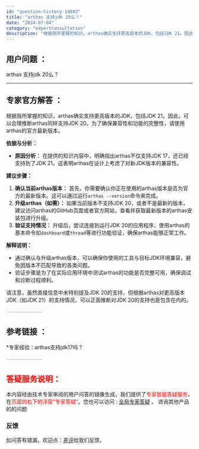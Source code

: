```yaml
---
id: "question-history-14843"
title: "arthas 支持jdk 20么？"
date: "2024-07-04"
category: "expertConsultation"
description: "根据我所掌握的知识，arthas确实支持更高版本的JDK，包括JDK 21。因此，可以合理推断arthas同样支持JDK 20。为了确保兼容性和功能的完整性，请使用arthas的官方最新版本。**依据与分析：**- **原因分析：** 在提供的知识内容中，明确指出arthas不仅支持JDK 17，还"
---
```


## 用户问题 ：

arthas 支持jdk 20么？

---

## 专家官方解答 ：

根据我所掌握的知识，arthas确实支持更高版本的JDK，包括JDK 21。因此，可以合理推断arthas同样支持JDK 20。为了确保兼容性和功能的完整性，请使用arthas的官方最新版本。

**依据与分析：**

- **原因分析：** 在提供的知识内容中，明确指出arthas不仅支持JDK 17，还已经支持到了JDK 21。这表明arthas在设计上考虑了对新JDK版本的兼容性。

**建议步骤：**

1. **确认当前arthas版本：** 首先，你需要确认你正在使用的arthas版本是否为官方的最新版本。这可以通过运行`arthas --version`命令来完成。
2. **升级arthas（如需）：** 如果当前版本不支持JDK 20，或者不是最新的版本，建议访问arthas的GitHub页面或者官方网站，查看并获取最新版本的arthas安装包进行升级。
3. **验证支持情况：** 升级后，尝试连接到运行JDK 20的应用程序，使用arthas的基本命令如`dashboard`或`thread`等进行功能验证，确保arthas能够正常工作。

**解释说明：**

- 通过确认与升级arthas版本，可以确保你使用的工具与目标JDK环境兼容，避免因版本不匹配导致的各类问题。
- 验证步骤是为了在实际应用环境中测试arthas的功能是否完整可用，确保调试和诊断过程顺利。

请注意，虽然直接信息中未特别提及JDK 20的支持，但根据arthas对更高版本JDK（如JDK 21）的支持情况，可以正面推断对JDK 20的支持也是包含在内的。

<font color="#949494">---------------</font>

## 参考链接 ：

\*专家经验：arthas支持jdk17吗？

<font color="#949494">---------------</font>

## <font color="#FF0000">答疑服务说明：</font>

本内容经由技术专家审阅的用户问答的镜像生成，我们提供了<font color="#FF0000">专家智能答疑服务</font>，在<font color="#FF0000">页面的右下的浮窗”专家答疑“</font>。您也可以访问 : [全局专家答疑](https://answer.opensource.alibaba.com/docs/intro) 。 咨询其他产品的的问题

### 反馈

如问答有错漏，欢迎点：[差评](https://ai.nacos.io/user/feedbackByEnhancerGradePOJOID?enhancerGradePOJOId=16084)给我们反馈。
